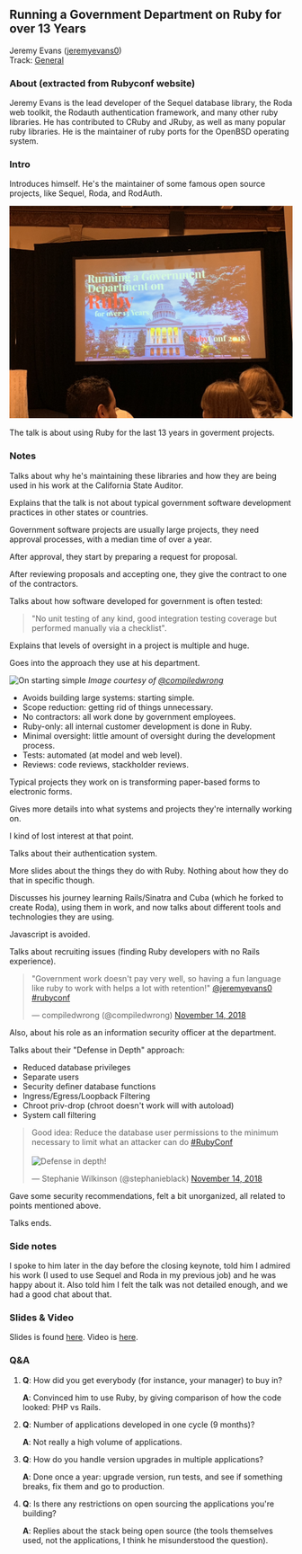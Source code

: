 ## Running a Government Department on Ruby for over 13 Years

Jeremy Evans ([jeremyevans0](https://twitter.com/jeremyevans0))<br />
Track: [General](https://rubyconf.org/program#track-general)

### About (extracted from Rubyconf website)

Jeremy Evans is the lead developer of the Sequel database library, the Roda web toolkit, the Rodauth authentication framework, and many other ruby libraries. He has contributed to CRuby and JRuby, as well as many popular ruby libraries. He is the maintainer of ruby ports for the OpenBSD operating system.

### Intro

Introduces himself. He's the maintainer of some famous open source projects, like Sequel, Roda, and RodAuth.

![Running a government department on Ruby for over 13 years](../media/running-government-department-on-ruby.jpeg)

The talk is about using Ruby for the last 13 years in goverment projects.

### Notes

Talks about why he's maintaining these libraries and how they are being used in his work at the California State Auditor.

Explains that the talk is not about typical government software development practices in other states or countries.

Government software projects are usually large projects, they need approval processes, with a median time of over a year.

After approval, they start by preparing a request for proposal.

After reviewing proposals and accepting one, they give the contract to one of the contractors.

Talks about how software developed for government is often tested:

> "No unit testing of any kind, good integration testing coverage but performed manually via a checklist".

Explains that levels of oversight in a project is multiple and huge.

Goes into the approach they use at his department.

![On starting simple](https://pbs.twimg.com/media/Dr-9nZnUUAAGwbN.jpg)
_Image courtesy of [@compiledwrong](https://twitter.com/compiledwrong/status/1062776531733250048)_

- Avoids building large systems: starting simple.
- Scope reduction: getting rid of things unnecessary.
- No contractors: all work done by government employees.
- Ruby-only: all internal customer development is done in Ruby.
- Minimal oversight: little amount of oversight during the development process.
- Tests: automated (at model and web level).
- Reviews: code reviews, stackholder reviews.

Typical projects they work on is transforming paper-based forms to electronic forms.

Gives more details into what systems and projects they're internally working on.

I kind of lost interest at that point.

Talks about their authentication system.

More slides about the things they do with Ruby. Nothing about how they do that in specific though.

Discusses his journey learning Rails/Sinatra and Cuba (which he forked to create Roda), using them in work, and now talks about different tools and technologies they are using.

Javascript is avoided.

Talks about recruiting issues (finding Ruby developers with no Rails experience).

<blockquote class="twitter-tweet" data-lang="en"><p lang="en" dir="ltr">&quot;Government work doesn&#39;t pay very well, so having a fun language like ruby to work with helps a lot with retention!&quot; <a href="https://twitter.com/jeremyevans0?ref_src=twsrc%5Etfw">@jeremyevans0</a> <a href="https://twitter.com/hashtag/rubyconf?src=hash&amp;ref_src=twsrc%5Etfw">#rubyconf</a></p>&mdash; compiledwrong (@compiledwrong) <a href="https://twitter.com/compiledwrong/status/1062784671728029696?ref_src=twsrc%5Etfw">November 14, 2018</a></blockquote>

Also, about his role as an information security officer at the department.

Talks about their "Defense in Depth" approach:

- Reduced database privileges
- Separate users
- Security definer database functions
- Ingress/Egress/Loopback Filtering
- Chroot priv-drop (chroot doesn't work will with autoload)
- System call filtering

<blockquote class="twitter-tweet" data-lang="en"><p lang="en" dir="ltr">Good idea: Reduce the database user permissions to the minimum necessary to limit what an attacker can do <a href="https://twitter.com/hashtag/RubyConf?src=hash&amp;ref_src=twsrc%5Etfw">#RubyConf</a> <br /><br /><img src="https://pbs.twimg.com/media/Dr_DQMnV4AEC0cz.jpg" alt="Defense in depth!" /></p>&mdash; Stephanie Wilkinson (@stephanieblack) <a href="https://twitter.com/stephanieblack/status/1062782728506986501?ref_src=twsrc%5Etfw">November 14, 2018</a></blockquote>

Gave some security recommendations, felt a bit unorganized, all related to points mentioned above.

Talks ends.

### Side notes

I spoke to him later in the day before the closing keynote, told him I admired his work (I used to use Sequel and Roda in my previous job) and he was happy about it. Also told him I felt the talk was not detailed enough, and we had a good chat about that.

### Slides & Video

Slides is found [here](http://code.jeremyevans.net/presentations/rubyconf2018/index.html). Video is [here](http://confreaks.tv/videos/rubyconf2018-running-a-government-department-on-ruby-for-over-13-years).

### Q&A

1. **Q**: How did you get everybody (for instance, your manager) to buy in?

   **A**: Convinced him to use Ruby, by giving comparison of how the code looked: PHP vs Rails.

2. **Q**: Number of applications developed in one cycle (9 months)?

   **A**: Not really a high volume of applications.

3. **Q**: How do you handle version upgrades in multiple applications?

   **A**: Done once a year: upgrade version, run tests, and see if something breaks, fix them and go to production.

4. **Q**: Is there any restrictions on open sourcing the applications you're building?

   **A**: Replies about the stack being open source (the tools themselves used, not the applications, I think he misunderstood the question).
